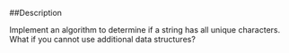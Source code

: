 ##Description

Implement an algorithm to determine if a string has all unique characters. What if you cannot use additional data structures?
